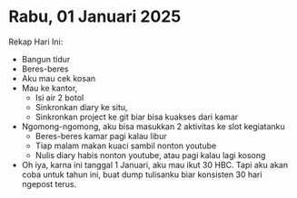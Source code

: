 # Rabu, 01 Januari 2025

Rekap Hari Ini:

- Bangun tidur
- Beres-beres
- Aku mau cek kosan
- Mau ke kantor,
  - Isi air 2 botol
  - Sinkronkan diary ke situ,
  - Sinkronkan project ke git biar bisa kuakses dari kamar
- Ngomong-ngomong, aku bisa masukkan 2 aktivitas ke slot kegiatanku
  - Beres-beres kamar pagi kalau libur
  - Tiap malam makan kuaci sambil nonton youtube
  - Nulis diary habis nonton youtube, atau pagi kalau lagi kosong
- Oh iya, karna ini tanggal 1 Januari, aku mau ikut 30 HBC. Tapi aku akan coba untuk tahun ini, buat dump tulisanku biar konsisten 30 hari ngepost terus.
